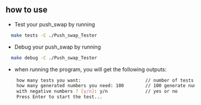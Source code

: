 
## how to use

- Test your push_swap by running 
```bash
  make tests -C ./Push_swap_Tester
```

- Debug your push_swap by running 
```bash
  make debug -C ./Push_swap_Tester
```


- when running the program, you will get the following outputs:
```bash
    how many tests you want:                        // number of tests 
    how many generated numbers you need: 100        // 100 generate number
    with negative numbers ? [y/n]: y/n              // yes or no
    Press Enter to start the test...
```


    

